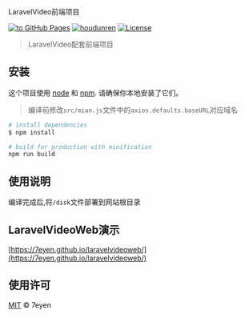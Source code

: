 LaravelVideo前端项目

<p>
<a href=""><img alt="to GitHub Pages" src="https://img.shields.io/github/workflow/status/7eyen/LaravelVideoWeb/Deploy to GitHub Pages/master"></a>
<a href="https://github.com/houdunwang/video"><img src="https://img.shields.io/badge/Power_by-后盾人-yellow?&logo=github" alt="houdunren"></a>
<a href="LICENSE"><img src="https://img.shields.io/github/license/7eyen/laravelvideoweb" alt="License"></a>
</p>

> LaravelVideo配套前端项目

## 安装

这个项目使用 [node](http://nodejs.org) 和 [npm](https://npmjs.com). 请确保你本地安装了它们。

> 编译前修改`src/mian.js`文件中的`axios.defaults.baseURL`对应域名

```bash
# install dependencies
$ npm install

# build for production with minification
npm run build
```
## 使用说明

编译完成后,将`/disk`文件部署到网站根目录

## LaravelVideoWeb演示

[https://7eyen.github.io/laravelvideoweb/](https://7eyen.github.io/laravelvideoweb/)

## 使用许可

[MIT](LICENSE) © 7eyen